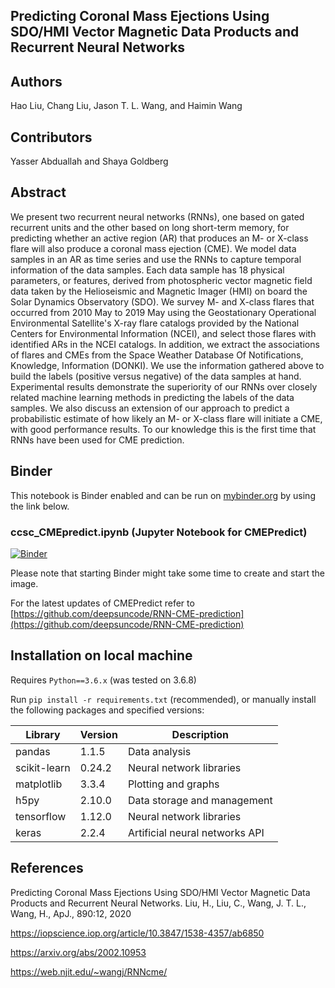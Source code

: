 ## Predicting Coronal Mass Ejections Using SDO/HMI Vector Magnetic Data Products and Recurrent Neural Networks

## Authors

Hao Liu, Chang Liu, Jason T. L. Wang, and Haimin Wang

## Contributors

Yasser Abduallah and Shaya Goldberg

## Abstract

We present two recurrent neural networks (RNNs), one based on gated recurrent units and the other based on long short-term memory, for predicting whether an active region (AR) that produces an M- or X-class flare will also produce a coronal mass ejection (CME). We model data samples in an AR as time series and use the RNNs to capture temporal information of the data samples. Each data sample has 18 physical parameters, or features, derived from photospheric vector magnetic field data taken by the Helioseismic and Magnetic Imager (HMI) on board the Solar Dynamics Observatory (SDO). We survey M- and X-class flares that occurred from 2010 May to 2019 May using the Geostationary Operational Environmental Satellite's X-ray flare catalogs provided by the National Centers for Environmental Information (NCEI), and select those flares with identified ARs in the NCEI catalogs. In addition, we extract the associations of flares and CMEs from the Space Weather Database Of Notifications, Knowledge, Information (DONKI). We use the information gathered above to build the labels (positive versus negative) of the data samples at hand. Experimental results demonstrate the superiority of our RNNs over closely related machine learning methods in predicting the labels of the data samples. We also discuss an extension of our approach to predict a probabilistic estimate of how likely an M- or X-class flare will initiate a CME, with good performance results. To our knowledge this is the first time that RNNs have been used for CME prediction.

## Binder

This notebook is Binder enabled and can be run on [mybinder.org](https://mybinder.org/) by using the link below.


### ccsc_CMEpredict.ipynb (Jupyter Notebook for CMEPredict)

[![Binder](https://mybinder.org/badge_logo.svg)](https://mybinder.org/v2/gh/HyShai/RNN-CME-prediction/binder?labpath=ccsc_CMEpredict.ipynb) 

Please note that starting Binder might take some time to create and start the image.

For the latest updates of CMEPredict refer to [https://github.com/deepsuncode/RNN-CME-prediction](https://github.com/deepsuncode/RNN-CME-prediction)

## Installation on local machine

Requires `Python==3.6.x` (was tested on 3.6.8)

Run `pip install -r requirements.txt` (recommended), or manually install the following packages and specified versions:

| Library      | Version | Description                    |
|--------------|---------|--------------------------------|
| pandas       | 1.1.5   | Data analysis                  |
| scikit-learn | 0.24.2  | Neural network libraries       |
| matplotlib   | 3.3.4   | Plotting and graphs            |
| h5py         | 2.10.0  | Data storage and management    |
| tensorflow   | 1.12.0  | Neural network libraries       |
| keras        | 2.2.4   | Artificial neural networks API |


## References

Predicting Coronal Mass Ejections Using SDO/HMI Vector Magnetic Data Products and Recurrent Neural Networks. Liu, H., Liu, C., Wang, J. T. L., Wang, H., ApJ., 890:12, 2020  

https://iopscience.iop.org/article/10.3847/1538-4357/ab6850

https://arxiv.org/abs/2002.10953

https://web.njit.edu/~wangj/RNNcme/



